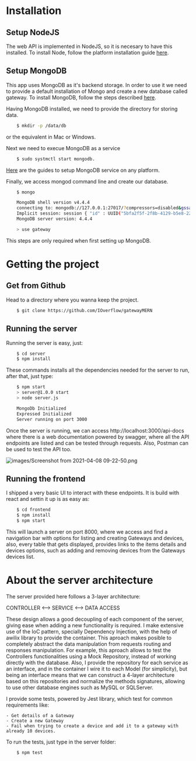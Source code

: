 # Installation
## Setup NodeJS
The web API is implemented in NodeJS, so it is necesary to have this
installed. To install Node, follow the platform installation guide
[here](https://nodejs.org/en/download/).

## Setup MongoDB
This app uses MongoDB as it's backend storage. In order to use it we need
to provide a default installation of Mongo and create a new database called
gateway. To install MongoDB, follow the steps described [here](https://docs.mongodb.com/guides/server/install/).

Having MongoDB installed, we need to provide the directory for storing data.

```bash
    $ mkdir -p /data/db
```

or the equivalent in Mac or Windows.

Next we need to execue MongoDB as a service

```bash
    $ sudo systmctl start mongodb.
```

[Here](https://docs.mongodb.com/manual/administration/install-community/) are 
the guides to setup MongoDB service on any platform.

Finally, we access mongod command line and create our database.

```bash
    $ mongo

    MongoDB shell version v4.4.4
    connecting to: mongodb://127.0.0.1:27017/?compressors=disabled&gssapiServiceName=mongodb
    Implicit session: session { "id" : UUID("5bfa2f5f-2f8b-4129-b5e8-22e5b7e44ef7") }
    MongoDB server version: 4.4.4

    > use gateway
```
This steps are only required when first setting up MongoDB.

# Getting the project
## Get from Github
Head to a directory where you wanna keep the project.

```bash
    $ git clone https://github.com/IOverflow/gatewayMERN
```

## Running the server
Running the server is easy, just:

```bash
    $ cd server
    $ npm install
```

These commands installs all the dependencies needed for the server to run, after that, just type:

```bash
    $ npm start
    > server@1.0.0 start
    > node server.js

    MongoDb Initialized
    Expressed Initialized
    Server running on port 3000

```

Once the server is running, we can access http://localhost:3000/api-docs 
where there is a web documentation powered by swagger, where all the API endpoints are listed and can be tested through requests. Also, Postman can be used to test the API too.

![images/Screenshot from 2021-04-08 09-22-50.png]()

## Running the frontend
I shipped a very basic UI to interact with these endpoints. It is build with react and settin it up is as easy as:

```bash
    $ cd frontend
    $ npm install
    $ npm start
```

This will launch a server on port 8000, where we access and find a navigation bar with options for listing and creating Gateways and devices, also, every
table that gets displayed, provides links to the items details and devices options, such as adding and removing devices from the Gateways devices list.

# About the server architecture

The server provided here follows a 3-layer architecture:

CONTROLLER <--> SERVICE <--> DATA ACCESS

These design allows a good decoupling of each component of the server, giving ease when adding a new functionality is required. I make extensive use of 
the IoC pattern, specially Dependency Injection, with the help of awilix library to provide the container. This aproach makes posible to completely abstract the data manipulation from requests routing and responses manipulation. For example, this aproach allows to test the Controllers functionalities using a Mock Repository, instead of working directly with the database. Also, I provide the repository for each service as an interface, and in the container I wire it to each Model (for simplicity), but being an interface means that we can construct a 4-layer architecture based on this repositories and normalize the methods signatures, allowing to use other database engines such as MySQL or SQLServer.

I provide some tests, powered by Jest library, which test for common requirements like:
    
    - Get details of a Gateway
    - Create a new Gateway
    - Fail when trying to create a device and add it to a gateway with already 10 devices.

To run the tests, just type in the server folder:

```bash
    $ npm test
```